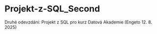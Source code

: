 # Projekt-z-SQL_Second
Druhé odevzdání: Projekt z SQL pro kurz Datová Akademie (Engeto 12. 8. 2025)
